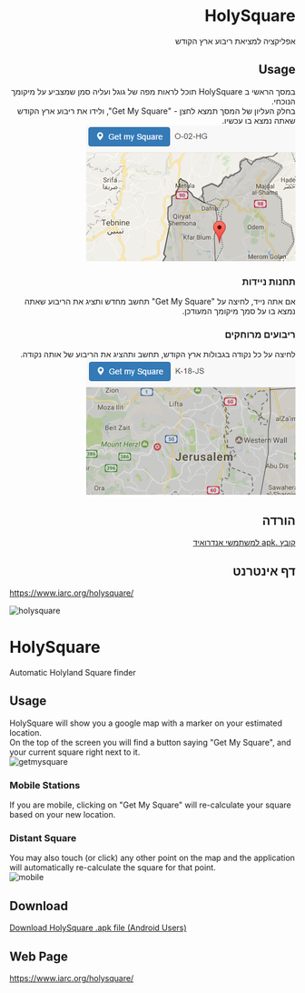 <meta property="og:image" content="https://raw.githubusercontent.com/4Z1KD/HolyLogger/master/Images/HolyLogger.png" />

<div style="direction:rtl; text-align:right">
<h1> HolySquare</h1>
אפליקציה למציאת ריבוע ארץ הקודש<br>

<h2> Usage</h2>
במסך הראשי ב HolySquare תוכל לראות מפה של גוגל ועליה סמן שמצביע על מיקומך הנוכחי.<br>
בחלק העליון של המסך תמצא לחצן - "Get My Square", ולידו את ריבוע ארץ הקודש שאתה נמצא בו עכשיו.<br>
<img src='https://raw.githubusercontent.com/4Z1KD/HolySquare/master/GetMySquare.PNG'>

<h3> תחנות ניידות</h3>
אם אתה נייד, לחיצה על "Get My Square" תחשב מחדש ותציג את הריבוע שאתה נמצא בו על סמך מיקומך המעודכן.

<h3> ריבועים מרוחקים</h3>
לחיצה על כל נקודה בגבולות ארץ הקודש, תחשב ותהציג את הריבוע של אותה נקודה.<br>
<img src='https://raw.githubusercontent.com/4Z1KD/HolySquare/master/Mobile.PNG'>

<h2> הורדה</h2>
<a href="https://github.com/4Z1KD/HolySquare/raw/master/HolySquare.apk" target="_blank">קובץ .apk למשתמשי אנדרואיד</a>

<h2> דף אינטרנט</h2>
<div style="direction:ltr; text-align:left"> <a href="https://www.iarc.org/holysquare/" target="_blank">https://www.iarc.org/holysquare/</a></div>
</div>

![holysquare](https://cloud.githubusercontent.com/assets/24712835/22521217/fc7501c4-e8bf-11e6-8be3-4bd45ca5d98e.PNG)

# HolySquare
Automatic Holyland Square finder<br>

## Usage
HolySquare will show you a google map with a marker on your estimated location.<br>
On the top of the screen you will find a button saying "Get My Square", and your current square right next to it.<br>
![getmysquare](https://cloud.githubusercontent.com/assets/24712835/24194611/62a4f3cc-0eff-11e7-810e-cc20b31e30ec.PNG)

### Mobile Stations
If you are mobile, clicking on "Get My Square" will re-calculate your square based on your new location.<br>

### Distant Square
You may also touch (or click) any other point on the map and the application will automatically re-calculate the square for that point.<br>
![mobile](https://cloud.githubusercontent.com/assets/24712835/24195511/b5d830b0-0f02-11e7-8e82-a7fa6f904630.PNG)

## Download
<a href="https://github.com/4Z1KD/HolySquare/raw/master/HolySquare.apk" target="_blank">Download HolySquare .apk file (Android Users)</a>

## Web Page
<a href="https://www.iarc.org/holysquare/" target="_blank">https://www.iarc.org/holysquare/</a>
